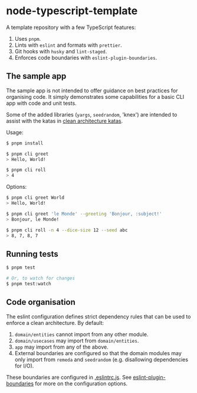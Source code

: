 # node-typescript-template

A template repository with a few TypeScript features:

1. Uses `pnpm`.
2. Lints with `eslint` and formats with `prettier`.
3. Git hooks with `husky` and `lint-staged`.
4. Enforces code boundaries with `eslint-plugin-boundaries`.

## The sample app

The sample app is not intended to offer guidance on best practices for organising code. It simply demonstrates some capabilities for a basic CLI app with code and unit tests.

Some of the added libraries (`yargs`, `seedrandom`, 'knex') are intended to assist with the katas in [clean architecture katas](https://github.com/jbrunton/clean-arch-katas).

Usage:

```bash
$ pnpm install

$ pnpm cli greet
> Hello, World!

$ pnpm cli roll
> 4
```

Options:

```bash
$ pnpm cli greet World
> Hello, World!

$ pnpm cli greet 'le Monde' --greeting 'Bonjour, :subject!'
> Bonjour, le Monde!

$ pnpm cli roll -n 4 --dice-size 12 --seed abc
> 8, 7, 8, 7
```

## Running tests

```bash
$ pnpm test

# Or, to watch for changes
$ pnpm test:watch
```

## Code organisation

The eslint configuration defines strict dependency rules that can be used to enforce a clean architecture. By default:

1. `domain/entities` cannot import from any other module.
2. `domain/usecases` may import from `domain/entities`.
3. `app` may import from any of the above.
4. External boundaries are configured so that the domain modules may only import from `remeda` and `seedrandom` (e.g. disallowing dependencies for I/O).

These boundaries are configured in [.eslintrc.js](https://github.com/jbrunton/node-typescript-template/blob/main/.eslintrc.js). See [eslint-plugin-boundaries](https://github.com/javierbrea/eslint-plugin-boundaries) for more on the configuration options.

